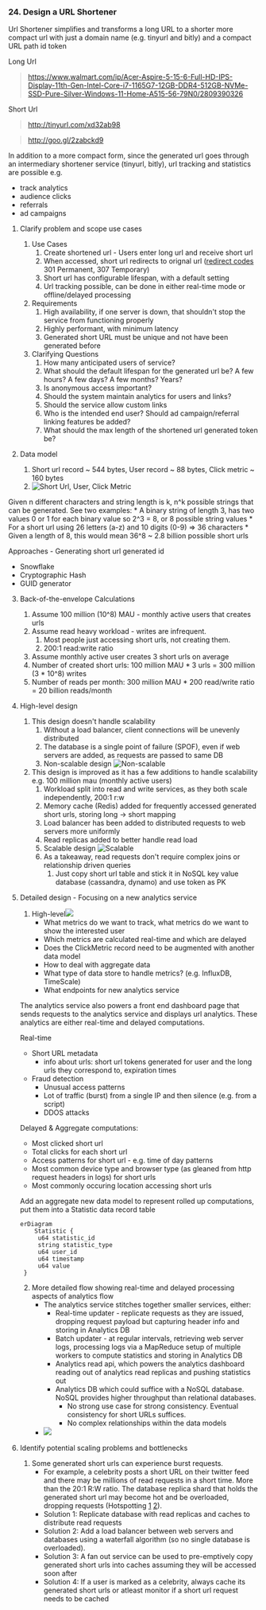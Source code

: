 ### 24. Design a URL Shortener

Url Shortener simplifies and transforms a long URL to a shorter more compact url with just a domain name
(e.g. tinyurl and bitly) and a compact URL path id token

Long Url
> https://www.walmart.com/ip/Acer-Aspire-5-15-6-Full-HD-IPS-Display-11th-Gen-Intel-Core-i7-1165G7-12GB-DDR4-512GB-NVMe-SSD-Pure-Silver-Windows-11-Home-A515-56-79N0/2809390326

Short Url
> http://tinyurl.com/xd32ab98

> http://goo.gl/2zabckd9

In addition to a more compact form, since the generated url goes through an intermediary shortener service (tinyurl, bitly), url tracking and
statistics are possible e.g.
* track analytics
* audience clicks
* referrals
* ad campaigns

1. Clarify problem and scope use cases
   1. Use Cases
      1. Create shortened url - Users enter long url and receive short url
      2. When accessed, short url redirects to orignal url ([redirect codes](https://developer.mozilla.org/en-US/docs/Web/HTTP/Redirections) 301 Permanent, 307 Temporary)
      3. Short url has configurable lifespan, with a default setting
      4. Url tracking possible, can be done in either real-time mode or offline/delayed processing
   2. Requirements
      1. High availability, if one server is down, that shouldn't stop the service from functioning properly
      2. Highly performant, with minimum latency
      3. Generated short URL must be unique and not have been generated before
   3. Clarifying Questions
      1. How many anticipated users of service?
      2. What should the default lifespan for the generated url be? A few hours? A few days? A few months? Years?
      3. Is anonymous access important?
      4. Should the system maintain analytics for users and links?
      5. Should the service allow custom links
      6. Who is the intended end user? Should ad campaign/referral linking features be added?
      7. What should the max length of the shortened url generated token be?

2. Data model
      1. Short url record ~ 544 bytes, User record ~ 88 bytes, Click metric ~ 160 bytes
      2. ![Short Url, User, Click Metric](imgs/0055.jpg)


Given n different characters and string length is k, n^k possible strings that can be generated.  See two examples:
      *  A binary string of length 3, has two values 0 or 1 for each binary value so 2^3 = 8, or 8 possible string values
      *  For a short url using 26 letters (a-z) and 10 digits (0-9) => 36 characters
      *  Given a length of 8, this would mean 36^8 ~ 2.8 billion possible short urls

Approaches - Generating short url generated id
* Snowflake
* Cryptographic Hash
* GUID generator

3. Back-of-the-envelope Calculations
    1. Assume 100 million (10^8) MAU - monthly active users that creates urls
    2. Assume read heavy workload - writes are infrequent.  
       1. Most people just accessing short urls, not creating them.
       2. 200:1 read:write ratio
    3. Assume monthly active user creates 3 short urls on average
    4. Number of created short urls: 100 million MAU * 3 urls = 300 million (3 * 10^8) writes
    5. Number of reads per month: 300 million MAU * 200 read/write ratio = 20 billion reads/month

4. High-level design
    1. This design doesn't handle scalability
        1. Without a load balancer, client connections will be unevenly distributed
        2. The database is a single point of failure (SPOF), even if web servers are added, as requests are passed to same DB
        3. Non-scalable design ![Non-scalable](imgs/0056.jpg)
    2. This design is improved as it has a few additions to handle scalability e.g. 100 million mau (monthly active users)
        1. Workload split into read and write services, as they both scale independently, 200:1 r:w
        2. Memory cache (Redis) added for frequently accessed generated short urls, storing long -> short mapping
        3. Load balancer has been added to distributed requests to web servers more uniformly
        4. Read replicas added to better handle read load
        5. Scalable design ![Scalable](imgs/0057.jpg)
        6. As a takeaway, read requests don't require complex joins or relationship driven queries
           1. Just copy short url table and stick it in NoSQL key value database (cassandra, dynamo) and use token as PK
6. Detailed design - Focusing on a new analytics service
    1. High-level![](imgs/0058.jpg)
       * What metrics do we want to track, what metrics do we want to show the interested user
       * Which metrics are calculated real-time and which are delayed
       * Does the ClickMetric record need to be augmented with another data model
       * How to deal with aggregate data
       * What type of data store to handle metrics? (e.g. InfluxDB, TimeScale)
       * What endpoints for new analytics service
       
   The analytics service also powers a front end dashboard page that sends requests to the analytics service and displays url analytics.
   These analytics are either real-time and delayed computations.
   
   Real-time
   * Short URL metadata
     * info about urls: short url tokens generated for user and the long urls they correspond to, expiration times
   * Fraud detection
     * Unusual access patterns
     * Lot of traffic (burst) from a single IP and then silence (e.g. from a script)
     * DDOS attacks
   
   Delayed & Aggregate computations:
   * Most clicked short url
   * Total clicks for each short url
   * Access patterns for short url - e.g. time of day patterns
   * Most common device type and browser type (as gleaned from http request headers in logs) for short urls
   * Most commonly occuring location accessing short urls
   
   Add an aggregate new data model to represent rolled up computations, put them into a Statistic data record table
   
   ```mermaid
   erDiagram
       Statistic {
        u64 statistic_id
        string statistic_type
        u64 user_id
        u64 timestamp
        u64 value
    }
    ```
   
    2. More detailed flow showing real-time and delayed processing aspects of analytics flow 
       * The analytics service stitches together smaller services, either:
         * Real-time updater - replicate requests as they are issued, dropping request payload but capturing header info and storing in Analytics DB
         * Batch updater - at regular intervals, retrieving web server logs, processing logs via a MapReduce setup of multiple workers to compute statistics and storing in Analytics DB
         * Analytics read api, which powers the analytics dashboard reading out of analytics read replicas and pushing statistics out
         * Analytics DB which could suffice with a NoSQL database.  NoSQL provides higher throughput than relational databases.
           * No strong use case for strong consistency.  Eventual consistency for short URLs suffices.
           * No complex relationships within the data models
       * ![](imgs/0059.jpg)

7. Identify potential scaling problems and bottlenecks
   1. Some generated short urls can experience burst requests.
      * For example, a celebrity posts a short URL on their twitter feed and there may be millions of read requests in a short time. More than the 20:1 R:W ratio.  The database replica shard that holds the generated short url may become hot and be overloaded, dropping requests (Hotspotting [1](https://intmain.co/what-is-database-sharding-and-how-is-it-done/) [2](https://cloud.google.com/blog/products/databases/hotspots-and-performance-debugging-in-cloud-bigtable)).
      * Solution 1: Replicate database with read replicas and caches to distribute read requests
      * Solution 2: Add a load balancer between web servers and databases using a waterfall algorithm (so no single database is overloaded).
      * Solution 3: A fan out service can be used to pre-emptively copy generated short urls into caches assuming they will be accessed soon after
      * Solution 4: If a user is marked as a celebrity, always cache its generated short urls or atleast monitor if a short url request needs to be cached
